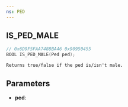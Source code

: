 ```yaml
---
ns: PED
---
```

## IS_PED_MALE

```c
// 0x6D9F5FAA7488BA46 0x90950455
BOOL IS_PED_MALE(Ped ped);
```

```
Returns true/false if the ped is/isn't male.
```

## Parameters
* **ped**:
